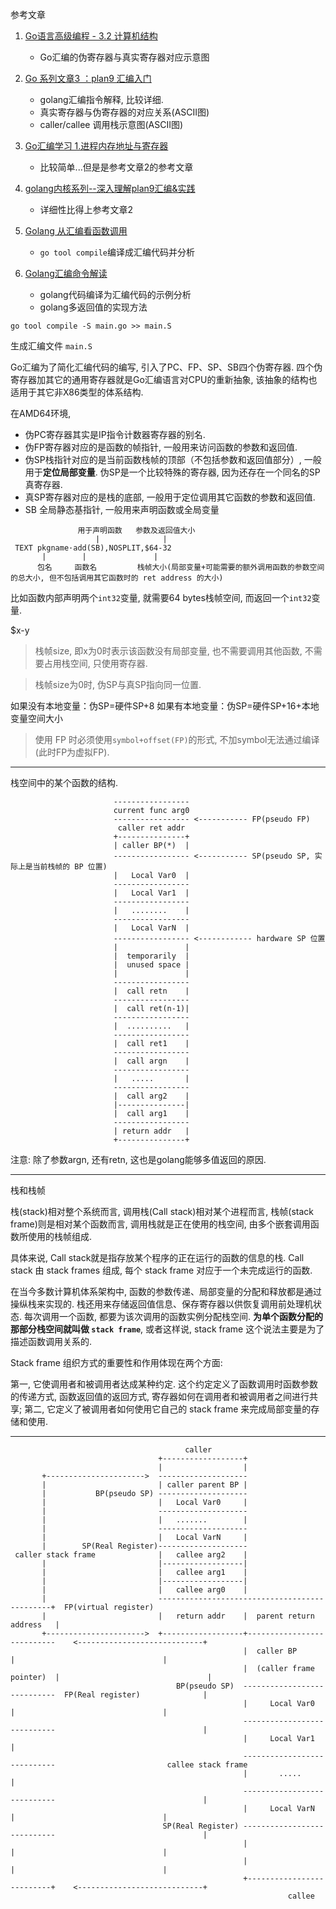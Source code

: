 参考文章

1. [Go语言高级编程 - 3.2 计算机结构](https://www.jishuchi.com/read/GO/681?wd=http)
      - Go汇编的伪寄存器与真实寄存器对应示意图
2. [Go 系列文章3 ：plan9 汇编入门](http://xargin.com/plan9-assembly/)
      - golang汇编指令解释, 比较详细.
      - 真实寄存器与伪寄存器的对应关系(ASCII图)
      - caller/callee 调用栈示意图(ASCII图)
3. [Go汇编学习 1.进程内存地址与寄存器](https://mzh.io/进程内存地址空间/)
      - 比较简单...但是是参考文章2的参考文章
4. [golang内核系列--深入理解plan9汇编&实践](https://zhuanlan.zhihu.com/p/56750445)
      - 详细性比得上参考文章2
5. [Golang 从汇编看函数调用](https://laily.net/article/Golang%20从汇编看函数调用)
      - `go tool compile`编译成汇编代码并分析

6. [Golang汇编命令解读](https://www.cnblogs.com/yjf512/p/6132868.html)
      - golang代码编译为汇编代码的示例分析
      - golang多返回值的实现方法


```
go tool compile -S main.go >> main.S
```

生成汇编文件 `main.S`

Go汇编为了简化汇编代码的编写, 引入了PC、FP、SP、SB四个伪寄存器. 四个伪寄存器加其它的通用寄存器就是Go汇编语言对CPU的重新抽象, 该抽象的结构也适用于其它非X86类型的体系结构. 

在AMD64环境, 

- 伪PC寄存器其实是IP指令计数器寄存器的别名. 
- 伪FP寄存器对应的是函数的帧指针, 一般用来访问函数的参数和返回值. 
- 伪SP栈指针对应的是当前函数栈帧的顶部（不包括参数和返回值部分）, 一般用于**定位局部变量**. 伪SP是一个比较特殊的寄存器, 因为还存在一个同名的SP真寄存器. 
- 真SP寄存器对应的是栈的底部, 一般用于定位调用其它函数的参数和返回值. 
- SB 全局静态基指针, 一般用来声明函数或全局变量

```
               用于声明函数   参数及返回值大小
                   |              | 
 TEXT pkgname·add(SB),NOSPLIT,$64-32
       |        |               |
      包名     函数名         栈帧大小(局部变量+可能需要的额外调用函数的参数空间的总大小, 但不包括调用其它函数时的 ret address 的大小)
```

比如函数内部声明两个`int32`变量, 就需要64 bytes栈帧空间, 而返回一个`int32`变量.

$x-y

> 栈帧size, 即x为0时表示该函数没有局部变量, 也不需要调用其他函数, 不需要占用栈空间, 只使用寄存器.

> 栈帧size为0时, 伪SP与真SP指向同一位置.

如果没有本地变量：伪SP=硬件SP+8
如果有本地变量：伪SP=硬件SP+16+本地变量空间大小

> 使用 FP 时必须使用`symbol+offset(FP)`的形式, 不加symbol无法通过编译(此时FP为虚拟FP).

------

栈空间中的某个函数的结构.

```
                       -----------------                                           
                       current func arg0                                           
                       ----------------- <----------- FP(pseudo FP)                
                        caller ret addr                                            
                       +---------------+                                           
                       | caller BP(*)  |                                           
                       ----------------- <----------- SP(pseudo SP, 实际上是当前栈帧的 BP 位置)
                       |   Local Var0  |                                           
                       -----------------                                           
                       |   Local Var1  |                                           
                       -----------------                                           
                       |   ........    |                                           
                       -----------------                                           
                       |   Local VarN  |                                           
                       ----------------- <------------ hardware SP 位置             
                       |               |                                           
                       |  temporarily  |                                           
                       |  unused space |                                           
                       |               |                                           
                       -----------------                                           
                       |  call retn    |                                           
                       -----------------                                           
                       |  call ret(n-1)|                                           
                       -----------------                                           
                       |  ..........   |                                           
                       -----------------                                           
                       |  call ret1    |                                           
                       -----------------                                           
                       |  call argn    |                                           
                       -----------------                                           
                       |   .....       |                                           
                       -----------------                                           
                       |  call arg2    |                                           
                       |---------------|                                           
                       |  call arg1    |                                           
                       -----------------            
                       | return addr   |                                           
                       +---------------+                                           
```

注意: 除了参数argn, 还有retn, 这也是golang能够多值返回的原因.

------

栈和栈帧

栈(stack)相对整个系统而言, 调用栈(Call stack)相对某个进程而言, 栈帧(stack frame)则是相对某个函数而言, 调用栈就是正在使用的栈空间, 由多个嵌套调用函数所使用的栈帧组成. 

具体来说, Call stack就是指存放某个程序的正在运行的函数的信息的栈. Call stack 由 stack frames 组成, 每个 stack frame 对应于一个未完成运行的函数. 

在当今多数计算机体系架构中, 函数的参数传递、局部变量的分配和释放都是通过操纵栈来实现的. 栈还用来存储返回值信息、保存寄存器以供恢复调用前处理机状态. 每次调用一个函数, 都要为该次调用的函数实例分配栈空间. **为单个函数分配的那部分栈空间就叫做 `stack frame`**, 或者这样说, stack frame 这个说法主要是为了描述函数调用关系的. 

Stack frame 组织方式的重要性和作用体现在两个方面:

第一, 它使调用者和被调用者达成某种约定. 这个约定定义了函数调用时函数参数的传递方式, 函数返回值的返回方式, 寄存器如何在调用者和被调用者之间进行共享;
第二, 它定义了被调用者如何使用它自己的 stack frame 来完成局部变量的存储和使用. 

------

```
                                       caller                                                                              
                                 +------------------+                                                                      
                                 |                  |                                                                      
       +---------------------->  --------------------                                                                      
       |                         | caller parent BP |                                                                      
       |           BP(pseudo SP) --------------------                                                                      
       |                         |   Local Var0     |                                                                      
       |                         --------------------                                                                      
       |                         |   .......        |                                                                      
       |                         --------------------                                                                      
       |                         |   Local VarN     |                                                                      
       |        SP(Real Register)--------------------                                                  
 caller stack frame              |   callee arg2    |                                                                      
       |                         |------------------|                                                                      
       |                         |   callee arg1    |                                                                      
       |                         |------------------|                                                                      
       |                         |   callee arg0    |                                                                      
       |                         ----------------------------------------------+  FP(virtual register)                                         
       |                         |   return addr    |  parent return address   |                                           
       +---------------------->  +------------------+---------------------------    <----------------------------+         
                                                    |  caller BP               |                                 |         
                                                    |  (caller frame pointer)  |                                 |         
                                     BP(pseudo SP)  ----------------------------  FP(Real register)              |         
                                                    |     Local Var0           |                                 |         
                                                    ----------------------------                                 |         
                                                    |     Local Var1           |                                           
                                                    ----------------------------                         callee stack frame
                                                    |       .....              |                                           
                                                    ----------------------------                                 |         
                                                    |     Local VarN           |                                 |         
                                  SP(Real Register) ----------------------------                                 |         
                                                    |                          |                                 |         
                                                    |                          |                                 |         
                                                    +--------------------------+    <----------------------------+         
                                                              callee
```
